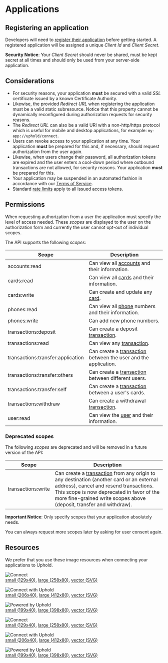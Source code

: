 # Applications

## Registering an application

Developers will need to [register their application](https://support.uphold.com/hc/en-us/articles/217210266) before getting started.
A registered application will be assigned a unique _Client Id_ and _Client Secret_.

<aside class="notice">
  <strong>Security Notice</strong>: Your <i>Client Secret</i> should never be shared, must be kept secret at all times and should only be used from your server-side application.
</aside>

## Considerations

- For security reasons, your application **must** be secured with a valid _SSL_ certificate issued by a known Certificate Authority.
- Likewise, the provided _Redirect URL_ when registering the application must be a valid static subresource. Notice that this property cannot be dynamically reconfigured during authorization requests for security reasons.
- The _Redirect URL_ can also be a valid URI with a non-http/https protocol which is useful for mobile and desktop applications, for example: `my-app://uphold/connect`.
- Users can revoke access to your application at any time. Your application **must** be prepared for this and, if necessary, should request authorization from the user again.
- Likewise, when users change their password, all authorization tokens are expired and the user enters a cool-down period where outbound transactions are not allowed, for security reasons. Your application **must** be prepared for this.
- Your application may be suspended in an automated fashion in accordance with our [Terms of Service](https://uphold.com/en/legal/membership-agreement).
- Standard [rate limits](#rate-limits) apply to all issued access tokens.

## Permissions

When requesting authorization from a user the application must specify the level of access needed.
These _scopes_ are displayed to the user on the authorization form and currently the user cannot opt-out of individual scopes.

The API supports the following _scopes_:

Scope                             | Description
--------------------------------- | -------------------------------------------------------------------------------------
accounts:read                     | Can view all [accounts](#account-object) and their information.
cards:read                        | Can view all [cards](#card-object) and their information.
cards:write                       | Can create and update any [card](#card-object).
phones:read                       | Can view all [phone](#phone-object) numbers and their information.
phones:write                      | Can add new [phone](#phone-object) numbers.
transactions:deposit              | Can create a deposit [transaction](#transaction-object).
transactions:read                 | Can view any [transaction](#transaction-object).
transactions:transfer:application | Can create a [transaction](#transaction-object) between the user and the application.
transactions:transfer:others      | Can create a [transaction](#transaction-object) between different users.
transactions:transfer:self        | Can create a [transaction](#transaction-object) between a user's cards.
transactions:withdraw             | Can create a withdrawal [transaction](#transaction-object).
user:read                         | Can view the [user](#user-object) and their information.

### Deprecated scopes

The following _scopes_ are deprecated and will be removed in a future version of the API:

Scope              | Description
------------------ | ---------------------------------------------------------------------------------------------------------------------------------------------------------------------------------------------------------------------------------------------------------------------------
transactions:write | Can create a [transaction](#transaction-object) from any origin to any destination (another card or an external address), cancel and resend transactions. This scope is now deprecated in favor of the more fine-grained write scopes above (deposit, transfer and withdraw).

<aside class="notice">
  <strong>Important Notice</strong>: Only specify scopes that your application absolutely needs.

  You can always request more scopes later by asking for user consent again.
</aside>

## Resources

We prefer that you use these image resources when connecting your applications to Uphold.

<img alt="Connect" src="images/buttons/green_bg/connect.png" srcset="images/buttons/green_bg/connect.png 1x, images/buttons/green_bg/connect@2x.png 2x"><br> [small (129x40)](images/buttons/green_bg/connect.png), [large (258x80)](images/buttons/green_bg/connect@2x.png), [vector (SVG)](images/buttons/green_bg/connect.svg)

<img alt="Connect with Uphold" src="images/buttons/green_bg/connect_with_uphold.png" srcset="images/buttons/green_bg/connect_with_uphold.png 1x, images/buttons/green_bg/connect_with_uphold@2x.png 2x"><br> [small (206x40)](images/buttons/green_bg/connect_with_uphold.png), [large (412x80)](images/buttons/green_bg/connect_with_uphold@2x.png), [vector (SVG)](images/buttons/green_bg/connect_with_uphold.svg)

<img alt="Powered by Uphold" src="images/buttons/green_bg/powered_by_uphold.png" srcset="images/buttons/green_bg/powered_by_uphold.png 1x, images/buttons/green_bg/powered_by_uphold@2x.png 2x"><br> [small (199x40)](images/buttons/green_bg/powered_by_uphold.png), [large (398x80)](images/buttons/green_bg/powered_by_uphold@2x.png), [vector (SVG)](images/buttons/green_bg/powered_by_uphold.svg)

<img alt="Connect" src="images/buttons/white_bg/connect.png" srcset="images/buttons/white_bg/connect.png 1x, images/buttons/white_bg/connect@2x.png 2x"><br> [small (129x40)](images/buttons/white_bg/connect.png), [large (258x80)](images/buttons/white_bg/connect@2x.png), [vector (SVG)](images/buttons/white_bg/connect.svg)

<img alt="Connect with Uphold" src="images/buttons/white_bg/connect_with_uphold.png" srcset="images/buttons/white_bg/connect_with_uphold.png 1x, images/buttons/white_bg/connect_with_uphold@2x.png 2x"><br> [small (206x40)](images/buttons/white_bg/connect_with_uphold.png), [large (412x80)](images/buttons/white_bg/connect_with_uphold@2x.png), [vector (SVG)](images/buttons/white_bg/connect_with_uphold.svg)

<img alt="Powered by Uphold" src="images/buttons/white_bg/powered_by_uphold.png" srcset="images/buttons/white_bg/powered_by_uphold.png 1x, images/buttons/white_bg/powered_by_uphold@2x.png 2x"><br> [small (199x40)](images/buttons/white_bg/powered_by_uphold.png), [large (398x80)](images/buttons/white_bg/powered_by_uphold@2x.png), [vector (SVG)](images/buttons/white_bg/powered_by_uphold.svg)
